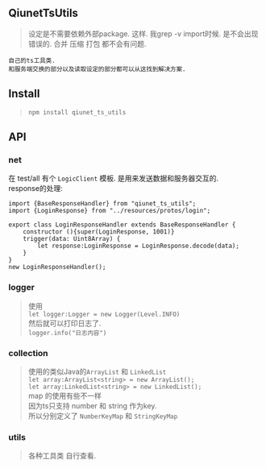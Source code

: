 ## QiunetTsUtils

> 设定是不需要依赖外部package. 这样. 我grep -v import时候. 是不会出现错误的. 合并 压缩 打包 都不会有问题. 


    自己的ts工具类. 
    和服务端交换的部分以及读取设定的部分都可以从这找到解决方案.
   
    

## Install
> `npm install qiunet_ts_utils`

## API

###  net
在 test/all 有个 `LogicClient` 模板. 是用来发送数据和服务器交互的.     
response的处理: 

    import {BaseResponseHandler} from "qiunet_ts_utils";
    import {LoginResponse} from "../resources/protos/login";

    export class LoginResponseHandler extends BaseResponseHandler {
        constructor (){super(LoginResponse, 1001)}
        trigger(data: Uint8Array) {
            let response:LoginResponse = LoginResponse.decode(data);
        }
    }
    new LoginResponseHandler();

### logger
> 使用<br /> 
 `let logger:Logger = new Logger(Level.INFO)`<br />
  然后就可以打印日志了.<br />
 `logger.info("日志内容")`
 
### collection
> 使用的类似Java的`ArrayList` 和 `LinkedList`  <br />
> `let array:ArrayList<string> = new ArrayList();` <br />
> `let array:LinkedList<string> = new LinkedList();`<br />
> map 的使用有些不一样<br />
> 因为ts只支持 number 和 string 作为key.<br />
> 所以分别定义了 `NumberKeyMap` 和 `StringKeyMap`


 
### utils
> 各种工具类 自行查看.
   